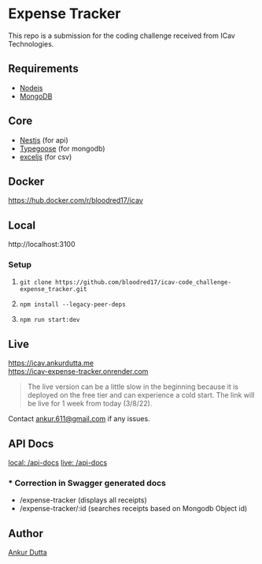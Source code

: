 # Expense Tracker

This repo is a submission for the coding challenge received from ICav Technologies.

## Requirements

- [Nodejs](https://nodejs.org/en/)
- [MongoDB](https://www.mongodb.com/)

## Core

- [Nestjs](https://nestjs.com/) (for api)
- [Typegoose](https://typegoose.github.io/typegoose/) (for mongodb)
- [exceljs](https://github.com/exceljs/exceljs) (for csv)

## Docker

https://hub.docker.com/r/bloodred17/icav

## Local

http://localhost:3100

### Setup

1. `git clone https://github.com/bloodred17/icav-code_challenge-expense_tracker.git`

2. `npm install --legacy-peer-deps`

3. `npm run start:dev`

## Live

https://icav.ankurdutta.me <br>
https://icav-expense-tracker.onrender.com <br>

> The live version can be a little slow in the beginning because it is deployed on the free tier and can experience a cold start. The link will be live for 1 week from today (3/8/22).

Contact ankur.611@gmail.com if any issues.

## API Docs

[local: /api-docs](http://localhost:3100/api-docs)
[live: /api-docs](https://icav-expense-tracker.onrender.com/api-docs)

### * Correction in Swagger generated docs

 - /expense-tracker (displays all receipts)
 - /expense-tracker/:id (searches receipts based on Mongodb Object id)


## Author

[Ankur Dutta](https://github.com/bloodred17)
